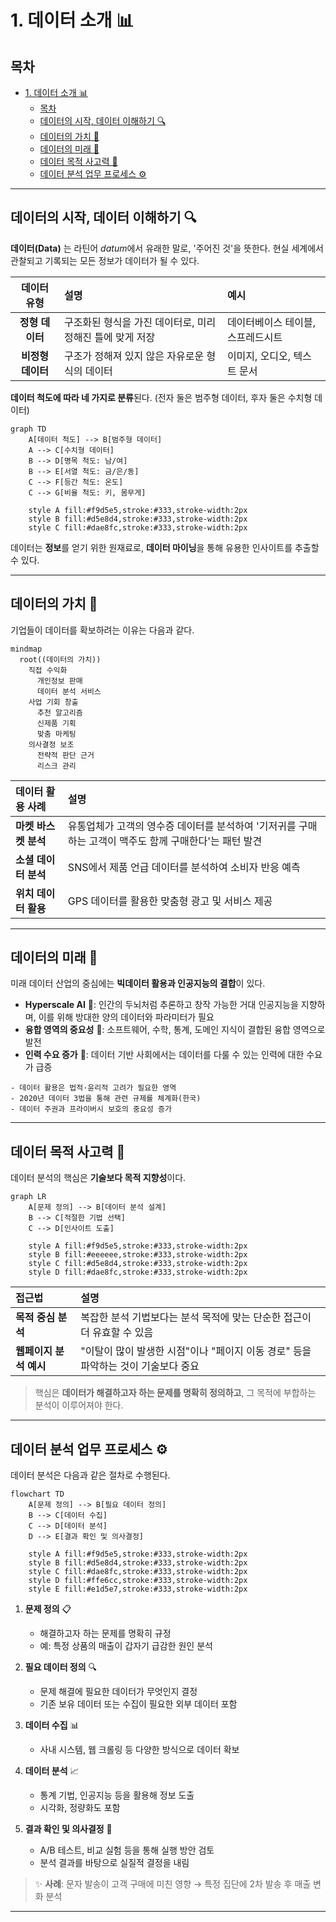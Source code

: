 # 1. 데이터 소개 📊

## 목차
- [1. 데이터 소개 📊](#1-데이터-소개-)
  - [목차](#목차)
  - [데이터의 시작, 데이터 이해하기 🔍](#데이터의-시작-데이터-이해하기-)
  - [데이터의 가치 💎](#데이터의-가치-)
  - [데이터의 미래 🚀](#데이터의-미래-)
  - [데이터 목적 사고력 🎯](#데이터-목적-사고력-)
  - [데이터 분석 업무 프로세스 ⚙️](#데이터-분석-업무-프로세스-️)

---

## 데이터의 시작, 데이터 이해하기 🔍

**데이터(Data)** 는 라틴어 *datum*에서 유래한 말로, '주어진 것'을 뜻한다. 현실 세계에서 관찰되고 기록되는 모든 정보가 데이터가 될 수 있다.

| 데이터 유형 | 설명 | 예시 |
|:----------:|:-----|:-----|
| **정형 데이터** | 구조화된 형식을 가진 데이터로, 미리 정해진 틀에 맞게 저장 | 데이터베이스 테이블, 스프레드시트 |
| **비정형 데이터** | 구조가 정해져 있지 않은 자유로운 형식의 데이터 | 이미지, 오디오, 텍스트 문서 |

**데이터 척도에 따라 네 가지로 분류**된다.
(전자 둘은 범주형 데이터, 후자 둘은 수치형 데이터)

```mermaid
graph TD
    A[데이터 척도] --> B[범주형 데이터]
    A --> C[수치형 데이터]
    B --> D[명목 척도: 남/여]
    B --> E[서열 척도: 금/은/동]
    C --> F[등간 척도: 온도]
    C --> G[비율 척도: 키, 몸무게]
    
    style A fill:#f9d5e5,stroke:#333,stroke-width:2px
    style B fill:#d5e8d4,stroke:#333,stroke-width:2px
    style C fill:#dae8fc,stroke:#333,stroke-width:2px
```

데이터는 **정보**를 얻기 위한 원재료로, **데이터 마이닝**을 통해 유용한 인사이트를 추출할 수 있다.

---

## 데이터의 가치 💎

기업들이 데이터를 확보하려는 이유는 다음과 같다.

```mermaid
mindmap
  root((데이터의 가치))
    직접 수익화
      개인정보 판매
      데이터 분석 서비스
    사업 기회 창출
      추천 알고리즘
      신제품 기획
      맞춤 마케팅
    의사결정 보조
      전략적 판단 근거
      리스크 관리
```

| 데이터 활용 사례 | 설명 |
|:----------------|:-----|
| **마켓 바스켓 분석** | 유통업체가 고객의 영수증 데이터를 분석하여 '기저귀를 구매하는 고객이 맥주도 함께 구매한다'는 패턴 발견 |
| **소셜 데이터 분석** | SNS에서 제품 언급 데이터를 분석하여 소비자 반응 예측 |
| **위치 데이터 활용** | GPS 데이터를 활용한 맞춤형 광고 및 서비스 제공 |

---

## 데이터의 미래 🚀

미래 데이터 산업의 중심에는 **빅데이터 활용과 인공지능의 결합**이 있다.

- **Hyperscale AI** 🧠: 인간의 두뇌처럼 추론하고 창작 가능한 거대 인공지능을 지향하며, 이를 위해 방대한 양의 데이터와 파라미터가 필요
- **융합 영역의 중요성** 🔄: 소프트웨어, 수학, 통계, 도메인 지식이 결합된 융합 영역으로 발전
- **인력 수요 증가** 👥: 데이터 기반 사회에서는 데이터를 다룰 수 있는 인력에 대한 수요가 급증

```plaintext
- 데이터 활용은 법적·윤리적 고려가 필요한 영역
- 2020년 데이터 3법을 통해 관련 규제를 체계화(한국)
- 데이터 주권과 프라이버시 보호의 중요성 증가
```

---

## 데이터 목적 사고력 🎯

데이터 분석의 핵심은 **기술보다 목적 지향성**이다.

```mermaid
graph LR
    A[문제 정의] --> B[데이터 분석 설계]
    B --> C[적절한 기법 선택]
    C --> D[인사이트 도출]
    
    style A fill:#f9d5e5,stroke:#333,stroke-width:2px
    style B fill:#eeeeee,stroke:#333,stroke-width:2px
    style C fill:#d5e8d4,stroke:#333,stroke-width:2px
    style D fill:#dae8fc,stroke:#333,stroke-width:2px
```

| 접근법 | 설명 |
|:------|:-----|
| **목적 중심 분석** | 복잡한 분석 기법보다는 분석 목적에 맞는 단순한 접근이 더 유효할 수 있음 |
| **웹페이지 분석 예시** | "이탈이 많이 발생한 시점"이나 "페이지 이동 경로" 등을 파악하는 것이 기술보다 중요 |

> 핵심은 **데이터가 해결하고자 하는 문제를 명확히 정의하고**, 그 목적에 부합하는 분석이 이루어져야 한다.

---

## 데이터 분석 업무 프로세스 ⚙️

데이터 분석은 다음과 같은 절차로 수행된다.

```mermaid
flowchart TD
    A[문제 정의] --> B[필요 데이터 정의]
    B --> C[데이터 수집]
    C --> D[데이터 분석]
    D --> E[결과 확인 및 의사결정]
    
    style A fill:#f9d5e5,stroke:#333,stroke-width:2px
    style B fill:#d5e8d4,stroke:#333,stroke-width:2px
    style C fill:#dae8fc,stroke:#333,stroke-width:2px
    style D fill:#ffe6cc,stroke:#333,stroke-width:2px
    style E fill:#e1d5e7,stroke:#333,stroke-width:2px
```

1. **문제 정의** 📋  
   - 해결하고자 하는 문제를 명확히 규정
   - 예: 특정 상품의 매출이 갑자기 급감한 원인 분석

2. **필요 데이터 정의** 🔍  
   - 문제 해결에 필요한 데이터가 무엇인지 결정
   - 기존 보유 데이터 또는 수집이 필요한 외부 데이터 포함

3. **데이터 수집** 📊  
   - 사내 시스템, 웹 크롤링 등 다양한 방식으로 데이터 확보

4. **데이터 분석** 📈  
   - 통계 기법, 인공지능 등을 활용해 정보 도출
   - 시각화, 정량화도 포함

5. **결과 확인 및 의사결정** 🎯  
   - A/B 테스트, 비교 실험 등을 통해 실행 방안 검토
   - 분석 결과를 바탕으로 실질적 결정을 내림

> ✨ **사례**: 문자 발송이 고객 구매에 미친 영향 → 특정 집단에 2차 발송 후 매출 변화 분석

---
